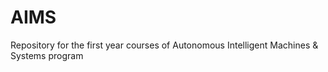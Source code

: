 # AIMS
Repository for the first year courses of Autonomous Intelligent Machines &amp; Systems program
